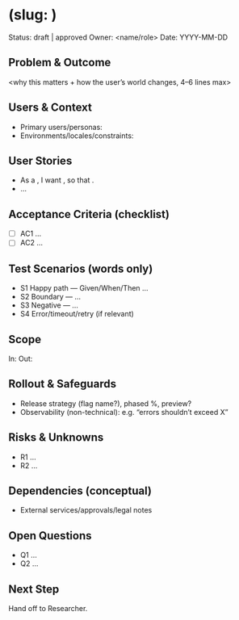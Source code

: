 # <Feature Title> (slug: <kebab-case>)

Status: draft | approved
Owner: <name/role>  Date: YYYY-MM-DD

## Problem & Outcome

<why this matters + how the user’s world changes, 4–6 lines max>

## Users & Context

- Primary users/personas:
- Environments/locales/constraints:

## User Stories

- As a <user>, I want <goal>, so that <value>.
- …

## Acceptance Criteria (checklist)

- [ ] AC1 …
- [ ] AC2 …

## Test Scenarios (words only)

- S1 Happy path — Given/When/Then …
- S2 Boundary — …
- S3 Negative — …
- S4 Error/timeout/retry (if relevant)

## Scope

In: <feature-level inclusions>
Out: <explicit non-goals>

## Rollout & Safeguards

- Release strategy (flag name?), phased %, preview?
- Observability (non-technical): e.g. “errors shouldn’t exceed X”

## Risks & Unknowns

- R1 …
- R2 …

## Dependencies (conceptual)

- External services/approvals/legal notes

## Open Questions

- Q1 …
- Q2 …

## Next Step

Hand off to Researcher.

